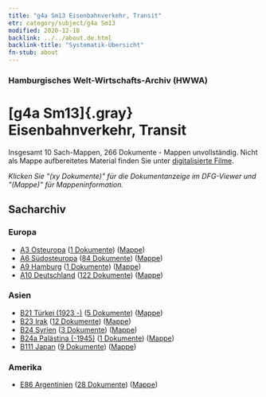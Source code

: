 ```yaml
---
title: "g4a Sm13 Eisenbahnverkehr, Transit"
etr: category/subject/g4a Sm13
modified: 2020-12-18
backlink: ../../about.de.html
backlink-title: "Systematik-Übersicht"
fn-stub: about
---
```


### Hamburgisches Welt-Wirtschafts-Archiv (HWWA)
# [g4a Sm13]{.gray}&#8201; Eisenbahnverkehr, Transit&#160; 




Insgesamt 10 Sach-Mappen, 266 Dokumente - Mappen unvollständig.
Nicht als Mappe aufbereitetes Material finden Sie unter [digitalisierte Filme](/film/h1_sh).

_Klicken Sie "(xy Dokumente)" für die Dokumentanzeige im DFG-Viewer und "(Mappe)" für Mappeninformation._

## Sacharchiv




### Europa

- [A3 Osteuropa](../../../geo/about.de.html#A3) (<a href="https://dfg-viewer.de/show/?tx_dlf[id]=https://pm20.zbw.eu/mets/sh/1408xx/140896/1445xx/144543/public.mets.de.xml" target="_blank">1 Dokumente</a>) ([Mappe](http://purl.org/pressemappe20/folder/sh/140896,144543))
- [A6 Südosteuropa](../../../geo/about.de.html#A6) (<a href="https://dfg-viewer.de/show/?tx_dlf[id]=https://pm20.zbw.eu/mets/sh/1409xx/140900/1445xx/144543/public.mets.de.xml" target="_blank">84 Dokumente</a>) ([Mappe](http://purl.org/pressemappe20/folder/sh/140900,144543))
- [A9 Hamburg](../../../geo/about.de.html#A9) (<a href="https://dfg-viewer.de/show/?tx_dlf[id]=https://pm20.zbw.eu/mets/sh/1409xx/140905/1445xx/144543/public.mets.de.xml" target="_blank">1 Dokumente</a>) ([Mappe](http://purl.org/pressemappe20/folder/sh/140905,144543))
- [A10 Deutschland](../../../geo/about.de.html#A10) (<a href="https://dfg-viewer.de/show/?tx_dlf[id]=https://pm20.zbw.eu/mets/sh/1261xx/126128/1445xx/144543/public.mets.de.xml" target="_blank">122 Dokumente</a>) ([Mappe](http://purl.org/pressemappe20/folder/sh/126128,144543))

### Asien

- [B21 Türkei (1923 -)](../../../geo/about.de.html#B21) (<a href="https://dfg-viewer.de/show/?tx_dlf[id]=https://pm20.zbw.eu/mets/sh/1411xx/141111/1445xx/144543/public.mets.de.xml" target="_blank">5 Dokumente</a>) ([Mappe](http://purl.org/pressemappe20/folder/sh/141111,144543))
- [B23 Irak](../../../geo/about.de.html#B23) (<a href="https://dfg-viewer.de/show/?tx_dlf[id]=https://pm20.zbw.eu/mets/sh/1411xx/141113/1445xx/144543/public.mets.de.xml" target="_blank">12 Dokumente</a>) ([Mappe](http://purl.org/pressemappe20/folder/sh/141113,144543))
- [B24 Syrien](../../../geo/about.de.html#B24) (<a href="https://dfg-viewer.de/show/?tx_dlf[id]=https://pm20.zbw.eu/mets/sh/1411xx/141114/1445xx/144543/public.mets.de.xml" target="_blank">3 Dokumente</a>) ([Mappe](http://purl.org/pressemappe20/folder/sh/141114,144543))
- [B24a Palästina (-1945)](../../../geo/about.de.html#B24a) (<a href="https://dfg-viewer.de/show/?tx_dlf[id]=https://pm20.zbw.eu/mets/sh/1411xx/141115/1445xx/144543/public.mets.de.xml" target="_blank">1 Dokumente</a>) ([Mappe](http://purl.org/pressemappe20/folder/sh/141115,144543))
- [B111 Japan](../../../geo/about.de.html#B111) (<a href="https://dfg-viewer.de/show/?tx_dlf[id]=https://pm20.zbw.eu/mets/sh/1412xx/141272/1445xx/144543/public.mets.de.xml" target="_blank">9 Dokumente</a>) ([Mappe](http://purl.org/pressemappe20/folder/sh/141272,144543))

### Amerika

- [E86 Argentinien](../../../geo/about.de.html#E86) (<a href="https://dfg-viewer.de/show/?tx_dlf[id]=https://pm20.zbw.eu/mets/sh/1416xx/141692/1445xx/144543/public.mets.de.xml" target="_blank">28 Dokumente</a>) ([Mappe](http://purl.org/pressemappe20/folder/sh/141692,144543))



